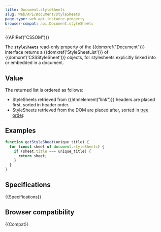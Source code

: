 ```yaml
---
title: Document.styleSheets
slug: Web/API/Document/styleSheets
page-type: web-api-instance-property
browser-compat: api.Document.styleSheets
---
```


{{APIRef("CSSOM")}}

The **`styleSheets`** read-only property of the {{domxref("Document")}} interface returns a {{domxref('StyleSheetList')}} of {{domxref('CSSStyleSheet')}} objects, for stylesheets explicitly linked into or embedded in a document.

## Value

The returned list is ordered as follows:

- StyleSheets retrieved from {{htmlelement("link")}} headers are placed first, sorted in header order.
- StyleSheets retrieved from the DOM are placed after, sorted in [tree order](https://dom.spec.whatwg.org/#concept-tree-order).

## Examples

```js
function getStyleSheet(unique_title) {
  for (const sheet of document.styleSheets) {
    if (sheet.title === unique_title) {
      return sheet;
    }
  }
}
```

## Specifications

{{Specifications}}

## Browser compatibility

{{Compat}}
